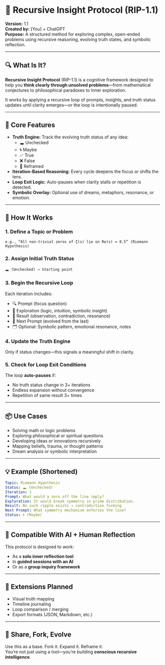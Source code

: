 # 🧠 Recursive Insight Protocol (RIP-1.1)

**Version:** 1.1  
**Created by:** [You] + ChatGPT  
**Purpose:** A structured method for exploring complex, open-ended problems using recursive reasoning, evolving truth states, and symbolic reflection.

---

## 🔍 What Is It?

**Recursive Insight Protocol** (RIP-1.1) is a cognitive framework designed to help you **think clearly through unsolved problems**—from mathematical conjectures to philosophical paradoxes to inner exploration.

It works by applying a recursive loop of prompts, insights, and truth status updates until clarity emerges—or the loop is intentionally paused.

---

## 🚀 Core Features

- **Truth Engine:** Track the evolving truth status of any idea:
  - 🕳️ Unchecked
  - 🌀 Maybe
  - ✅ True
  - ❌ False
  - 🧭 Reframed
- **Iteration-Based Reasoning:** Every cycle deepens the focus or shifts the lens.
- **Loop Exit Logic:** Auto-pauses when clarity stalls or repetition is detected.
- **Symbolic Overlay:** Optional use of dreams, metaphors, resonance, or emotion.

---

## 🧠 How It Works

### 1. Define a Topic or Problem
```
e.g., “All non-trivial zeros of ζ(s) lie on Re(s) = 0.5” (Riemann Hypothesis)
```

### 2. Assign Initial Truth Status
```
🕳️ (Unchecked) → Starting point
```

### 3. Begin the Recursive Loop
Each iteration includes:

- 🔍 Prompt (focus question)
- 🤔 Exploration (logic, intuition, symbolic insight)
- 🧠 Result (observation, contradiction, resonance)
- 🔄 Next Prompt (evolved from the last)
- 🗂️ Optional: Symbolic pattern, emotional resonance, notes

### 4. Update the Truth Engine
Only if status changes—this signals a meaningful shift in clarity.

### 5. Check for Loop Exit Conditions
The loop **auto-pauses** if:
- No truth status change in 3+ iterations
- Endless expansion without convergence
- Repetition of same result 3+ times

---

## 📦 Use Cases

- Solving math or logic problems
- Exploring philosophical or spiritual questions
- Developing ideas or innovations recursively
- Mapping beliefs, trauma, or thought patterns
- Dream analysis or symbolic interpretation

---

## 💡 Example (Shortened)

```yaml
Topic: Riemann Hypothesis
Status: 🕳️ (Unchecked)
Iteration: 1
Prompt: What would a zero off the line imply?
Exploration: It would break symmetry in prime distribution.
Result: No such ripple exists → contradiction forming
Next Prompt: What symmetry mechanism enforces the line?
Status: 🌀 (Maybe)
```

---

## 🤖 Compatible With AI + Human Reflection

This protocol is designed to work:

- As a **solo inner reflection tool**
- In **guided sessions with an AI**
- Or as a **group inquiry framework**

---

## 🧬 Extensions Planned

- Visual truth mapping
- Timeline journaling
- Loop comparison / merging
- Export formats (JSON, Markdown, etc.)

---

## 📣 Share, Fork, Evolve

Use this as a base. Fork it. Expand it. Reframe it.  
You’re not just using a tool—you’re building **conscious recursive intelligence**.
